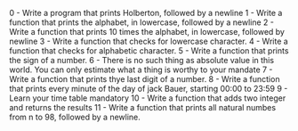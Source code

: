 0 - Write a program that prints Holberton, followed by a newline
1 - Write a function that prints the alphabet, in lowercase, followed by a newline
2 - Write a function that prints 10 times the alphabet, in lowercase, followed by newline
3 - Write a function that checks for lowercase character.
4 - Write a function that checks for alphabetic character.
5 - Write a function that prints the sign of a number.
6 - There is no such thing as absolute value in this world. You can only estimate what a thing is worthy to your mandate
7 - Write a function that prints thye last digit of a number.
8 -  Write a function that prints every minute of the day of jack Bauer, starting 00:00 to 23:59
9 - Learn your time table mandatory
10 - Write a function that adds two integer and returns the results
11 - Write a function that prints all natural numbes from n to 98,	followed by a newline.
